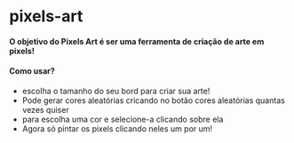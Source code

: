 # pixels-art

#### O objetivo do Pixels Art é ser uma ferramenta de criação de arte em pixels!

#### Como usar?

- escolha o tamanho do seu bord para criar sua arte!
- Pode gerar cores aleatórias cricando no botão cores aleatórias quantas vezes quiser
- para escolha uma cor e selecione-a clicando sobre ela
- Agora só pintar os pixels clicando neles um por um!

